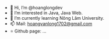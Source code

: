 - 👋 Hi, I’m @hoanglongdev
- 👀 I’m interested in Java, Java Web.
- 🌱 I’m currently learning Nông Lâm University.
- 📫 Mail: hoangvanlong1702@gmail.com
- ⭐ Github page: ...
<!---
hoanglongdev/hoanglongdev is a ✨ special ✨ repository because its `README.md` (this file) appears on your GitHub profile.
You can click the Preview link to take a look at your changes.
--->
